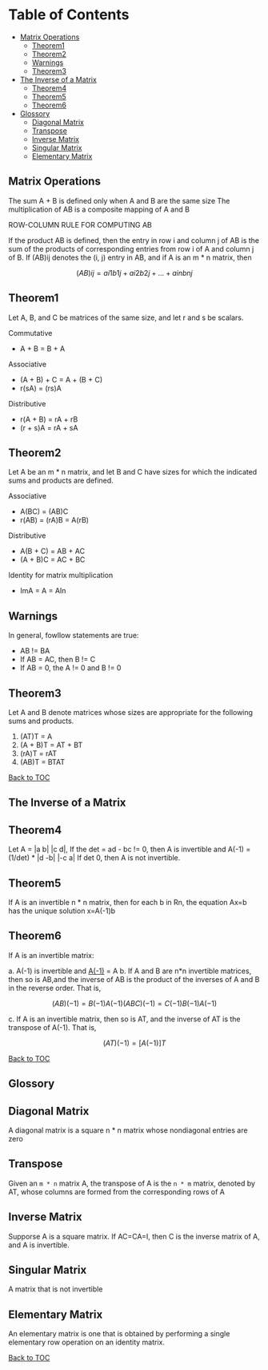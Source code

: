 Table of Contents
=================

* [Matrix Operations](#matrix-operations)
  * [Theorem1](#theorem1)
  * [Theorem2](#theorem2)
  * [Warnings](#warnings)
  * [Theorem3](#theorem3)
* [The Inverse of a Matrix](#the-inverse-of-a-matrix)
  * [Theorem4](#theorem4)
  * [Theorem5](#theorem5)
  * [Theorem6](#theorem6)
* [Glossory](#glossory)
  * [Diagonal Matrix](#diagonal-matrix)
  * [Transpose](#transpose)
  * [Inverse Matrix](#inverse-matrix)
  * [Singular Matrix](#singular-matrix)
  * [Elementary Matrix](#elementary-matrix)

Matrix Operations
-----------------

The sum A + B is defined only when A and B are the same size
The multiplication of AB is a composite mapping of A and B

ROW-COLUMN RULE FOR COMPUTING AB

If the product AB is defined, then the entry in row i and column j of AB is the sum of the products of corresponding entries from row i of A and column j of B. If (AB)ij denotes the (i, j) entry in AB, and if A is an m * n matrix, then

```math
  (AB)ij = ai1b1j + ai2b2j + ... + ainbnj
```

Theorem1
--------

Let A, B, and C be matrices of the same size, and let r and s be scalars.

Commutative

* A + B = B + A

Associative

* (A + B) + C = A + (B + C)
* r(sA) = (rs)A

Distributive

* r(A + B) = rA + rB
* (r + s)A = rA + sA

Theorem2
--------

Let A be an m * n matrix, and let B and C have sizes for which the indicated sums and products are defined.

Associative

* A(BC) = (AB)C
* r(AB) = (rA)B = A(rB)

Distributive

* A(B + C) = AB + AC
* (A + B)C = AC + BC

Identity for matrix multiplication

* ImA = A = AIn

Warnings
--------

In general, fowllow statements are true:

* AB != BA
* If AB = AC, then B != C
* If AB = 0, the A != 0 and B != 0

Theorem3
--------

Let A and B denote matrices whose sizes are appropriate for the following sums and products.

1. (AT)T = A
2. (A + B)T = AT + BT
3. (rA)T = rAT
4. (AB)T = BTAT

[Back to TOC](#table-of-contents)

The Inverse of a Matrix
-----------------------

Theorem4
--------

Let A = |a b|
        |c d|,
If the det = ad - bc != 0,  then A is invertible and
A(-1) = (1/det) * |d -b|
                  |-c a|
If det 0, then A is not invertible.

Theorem5
--------

If A is an invertible n * n matrix, then for each b in Rn, the equation Ax=b has the unique solution x=A(-1)b

Theorem6
--------

If A is an invertible matrix:

a. A(-1) is invertible and [A(-1)](-1) = A
b. If A and B are n*n invertible matrices, then so is AB,and the inverse of AB is the product of the inverses of A and B in the reverse order. That is,

```math
  (AB)(-1) = B(-1)A(-1)
  (ABC)(-1) = C(-1)B(-1)A(-1)
```

c. If A is an invertible matrix, then so is AT, and the inverse of AT is the transpose of A(-1). That is,

```math
  (AT)(-1) = [A(-1)]T
```

[Back to TOC](#table-of-contents)

Glossory
--------

Diagonal Matrix
---------------

A diagonal matrix is a square n * n matrix whose nondiagonal entries are zero

Transpose
---------

Given an `m * n` matrix A, the transpose of A is the `n * m` matrix, denoted by AT, whose columns are formed from the corresponding rows of A

Inverse Matrix
--------------

Supporse A is a square matrix. If AC=CA=I, then C is the inverse matrix of A, and A is invertible.

Singular Matrix
---------------

A matrix that is not invertible

Elementary Matrix
------------------

An elementary matrix is one that is obtained by performing a single elementary row operation on an identity matrix.

[Back to TOC](#table-of-contents)